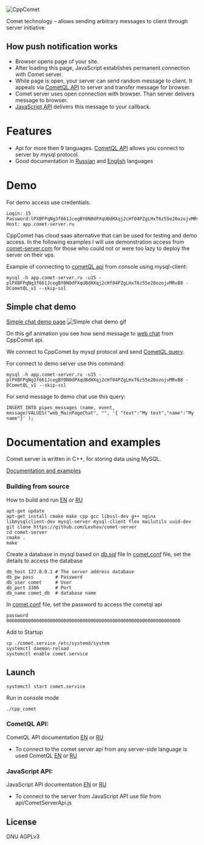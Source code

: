 ![CppComet](https://comet-server.com/img/CppComet.png)

Comet technology – allows sending arbitrary messages to client through server initiative

## How push notification works

* Browser opens page of your site.
* After loading this page, JavaScript establishes permanent connection with Comet server.
* While page is open, your server can send random message to client. It appeals via [CometQL API](http://comet-server.org/doku.php/en:comet:cometql) to server and transfer message for browser.
* Comet server uses open connection with browser. Than server delivers message to browser.
* [JavaScript API](http://comet-server.org/doku.php/en:comet:javascript_api) delivers this message to your callback.

# Features

* Api for more then 9 languages. [CometQL API](http://comet-server.org/doku.php/en:comet:cometql) allows you connect to server by mysql protocol.
* Good documentation in [Russian](http://comet-server.org/doku.php/ru) and [English](http://comet-server.org/doku.php/en) languages

# Demo
 
For demo access use credentials:
```
Login: 15
Password:lPXBFPqNg3f661JcegBY0N0dPXqUBdHXqj2cHf04PZgLHxT6z55e20ozojvMRvB8
Host: app.comet-server.ru
```

CppComet has cloud saas alternative that can be used for testing and demo access.
In the following examples I will use demonstration access from [comet-server.com](http://comet-server.com) for those who could not or were too lazy to deploy the server on their vps.

Example of connecting to [cometQL api](http://comet-server.org/doku.php/en:comet:cometql) from console using mysql-client:
```
mysql -h app.comet-server.ru -u15 -plPXBFPqNg3f661JcegBY0N0dPXqUBdHXqj2cHf04PZgLHxT6z55e20ozojvMRvB8 -DCometQL_v1 --skip-ssl
```
## Simple chat demo

[Simple chat demo page](http://comet-server.com/doc/CometQL/MainPageChat/index.php)
![Simple chat demo gif](https://comet-server.com/doc/CometQL/CometQL-demo.gif)

On this gif animation you see how send message to [web chat](http://comet-server.com/doc/CometQL/MainPageChat/index.php) from CppComet api.

We connect to CppComet by mysql protocol and send [CometQL query](http://comet-server.org/doku.php/en:comet:cometql).

For connect to demo server use this command:
```
mysql -h app.comet-server.ru -u15 -plPXBFPqNg3f661JcegBY0N0dPXqUBdHXqj2cHf04PZgLHxT6z55e20ozojvMRvB8 -DCometQL_v1 --skip-ssl
```
For send message to demo chat use this query:
```
INSERT INTO pipes_messages (name, event, message)VALUES("web_MainPageChat", "", '{ "text":"My text","name":"My name"}' );
```

# Documentation and examples

Comet server is written in C++, for storing data using MySQL.   

[Documentation and examples](http://comet-server.org/)
  
### Building from source

How to build and run [EN](http://comet-server.org/doku.php/en:comet:building-from-source) or [RU](http://comet-server.org/doku.php/comet:building-from-source)

```
apt-get update
apt-get install cmake make cpp gcc libssl-dev g++ nginx libmysqlclient-dev mysql-server mysql-client flex mailutils uuid-dev 
git clone https://github.com/Levhav/comet-server
cd comet-server
cmake .
make
```

Create a database in mysql based on [db.sql](https://github.com/Levhav/comet-server/blob/master/db.sql) file
In [comet.conf](https://github.com/Levhav/comet-server/blob/master/comet.conf) file, set the details to access the database

```
db_host 127.0.0.1 # The server address database
db_pw pass        # Password
db_user comet     # User
db_port 3306      # Port
db_name comet_db  # database name
```

In [comet.conf](https://github.com/Levhav/comet-server/blob/master/comet.conf) file, set the password to access the cometql api
```
password 0000000000000000000000000000000000000000000000000000000000000000 
```

Add to Startup

```
cp ./comet.service /etc/systemd/system
systemctl daemon-reload
systemctl enable comet.service
```

## Launch
 
```
systemctl start comet.service  
```

Run in console mode
```
./cpp_comet
```



### CometQL API: 

CometQL API documentation [EN](http://comet-server.org/doku.php/en:comet:cometql) or [RU](http://comet-server.org/doku.php/comet:cometql)

 - To connect to the comet server api from any server-side language is used CometQL [EN](http://comet-server.org/doku.php/en:comet:cometql) or [RU](http://comet-server.org/doku.php/comet:cometql)
 
### JavaScript API: 

JavaScript API documentation [EN](http://comet-server.org/doku.php/en:comet:javascript_api) or [RU](http://comet-server.org/doku.php/comet:javascript_api)

- To connect to the server from JavaScript API use file from api/CometServerApi.js

License
----

GNU AGPLv3

 
